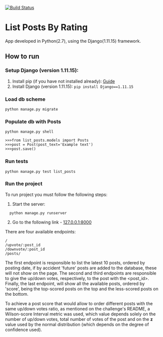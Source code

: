 [![Build Status](https://travis-ci.com/Ivopires/ListPostsByRating.svg?branch=challenge)](https://travis-ci.com/Ivopires/ListPostsByRating)

# List Posts By Rating
App developed in Python(2.7), using the Django(1.11.15) framework.

## How to run

### Setup Django (version 1.11.15):
  1. Install pip (if you have not installed already): [Guide](https://packaging.python.org/tutorials/installing-packages/)
  2. Install Django (version 1.11.15):
    ```
      pip install Django==1.11.15
    ```

### Load db scheme
```
python manage.py migrate
```

### Populate db with Posts

```
python manage.py shell

>>>from list_posts.models import Posts
>>>post = Post(post_text='Example text')
>>>post.save()
```

### Run tests

```
python manage.py test list_posts
```

### Run the project
To run project you must follow the following steps:

  1. Start the server: 
  
  ```
    python manage.py runserver
  ```
  
  2. Go to the following link - [127.0.0.1:8000](http://127.0.0.1:8000)

There are four available endpoints:
```
/
/upvote/:post_id
/downvote/:post_id
/posts/
```

The first endpoint is responsible to list the latest 10 posts, ordered by posting date, if by accident 'future' posts are added to the database, these will not show on the page. The second and third endpoints are responsible to give the up/down votes, respectively, to the post with the <post_id>. Finally, the last endpoint, will show all the available posts, ordered by 'score', being the top-scored posts on the top and the less-scored posts on the bottom.

To achieve a post score that would allow to order different posts with the same up/down votes ratio, as mentioned on the challenge's README, a Wilson-score Interval metric was used, which value depends solely on the number of up/down votes, total number of votes of the post and on the __z__ value used by the normal distribution (which depends on the degree of confidence used).
